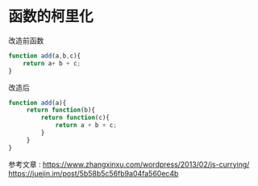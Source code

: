 #   函数的柯里化
改造前函数
```js
function add(a,b,c){
    return a+ b + c;
}
```
改造后
```js
function add(a){
     return function(b){
         return function(c){
             return a + b + c;
         }
     }
}
```

参考文章 : 
https://www.zhangxinxu.com/wordpress/2013/02/js-currying/
https://juejin.im/post/5b58b5c56fb9a04fa560ec4b